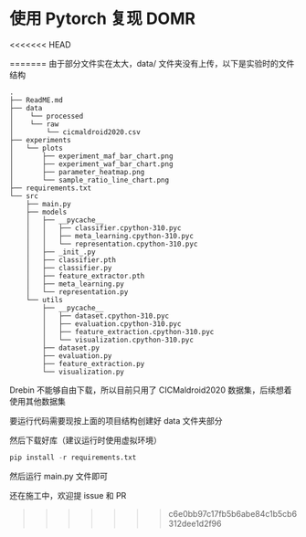 # 使用 Pytorch 复现 DOMR

<<<<<<< HEAD

=======
由于部分文件实在太大，data/ 文件夹没有上传，以下是实验时的文件结构

```
.
├── ReadME.md
├── data
│    └── processed
│    └── raw
│        └── cicmaldroid2020.csv
├── experiments
│   └── plots
│       ├── experiment_maf_bar_chart.png
│       ├── experiment_waf_bar_chart.png
│       ├── parameter_heatmap.png
│       └── sample_ratio_line_chart.png
├── requirements.txt
└── src
    ├── main.py
    ├── models
    │   ├── __pycache__
    │   │   ├── classifier.cpython-310.pyc
    │   │   ├── meta_learning.cpython-310.pyc
    │   │   └── representation.cpython-310.pyc
    │   ├── _init_.py
    │   ├── classifier.pth
    │   ├── classifier.py
    │   ├── feature_extractor.pth
    │   ├── meta_learning.py
    │   └── representation.py
    └── utils
        ├── __pycache__
        │   ├── dataset.cpython-310.pyc
        │   ├── evaluation.cpython-310.pyc
        │   ├── feature_extraction.cpython-310.pyc
        │   └── visualization.cpython-310.pyc
        ├── dataset.py
        ├── evaluation.py
        ├── feature_extraction.py
        └── visualization.py
```

Drebin 不能够自由下载，所以目前只用了 CICMaldroid2020 数据集，后续想着使用其他数据集

要运行代码需要现按上面的项目结构创建好 data 文件夹部分

然后下载好库（建议运行时使用虚拟环境）

```python
pip install -r requirements.txt
```

然后运行 main.py 文件即可

还在施工中，欢迎提 issue 和 PR

>>>>>>> c6e0bb97c17fb5b6abe84c1b5cb6312dee1d2f96
